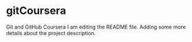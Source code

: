 # gitCoursera
Git and GitHub Coursera
I am editing the README file. Adding some more details about the project description.
